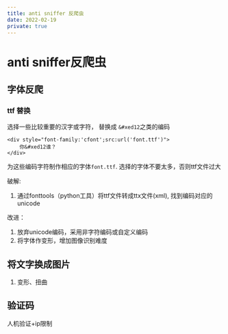 ```yaml
---
title: anti sniffer 反爬虫
date: 2022-02-19
private: true
---
```

# anti sniffer反爬虫

## 字体反爬
### ttf 替换
选择一些比较重要的汉字或字符， 替换成 `&#xed12`之类的编码

    <div style="font-family:'cfont';src:url('font.ttf')">
        你&#xed12谁？
    </div>

为这些编码字符制作相应的字体`font.ttf`. 选择的字体不要太多，否则ttf文件过大

破解: 
1. 通过fonttools（python工具）将ttf文件转成ttx文件(xml), 找到编码对应的unicode

改进：
1. 放弃unicode编码，采用非字符编码或自定义编码
1. 将字体作变形，增加图像识别难度
## 将文字换成图片
1. 变形、扭曲

## 验证码
人机验证+ip限制

## 
